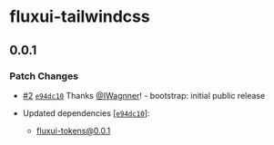 # fluxui-tailwindcss

## 0.0.1

### Patch Changes

- [#2](https://github.com/GawTechOficial/fluxui/pull/2) [`e94dc10`](https://github.com/GawTechOficial/fluxui/commit/e94dc10b985a37425c16d8c2f8423bf1a5184f62) Thanks [@IWagnner](https://github.com/IWagnner)! - bootstrap: initial public release

- Updated dependencies [[`e94dc10`](https://github.com/GawTechOficial/fluxui/commit/e94dc10b985a37425c16d8c2f8423bf1a5184f62)]:
  - fluxui-tokens@0.0.1
